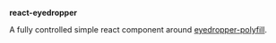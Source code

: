 **react-eyedropper**

A fully controlled simple react component around [eyedropper-polyfill](https://github.com/iam-medvedev/eyedropper-polyfill).